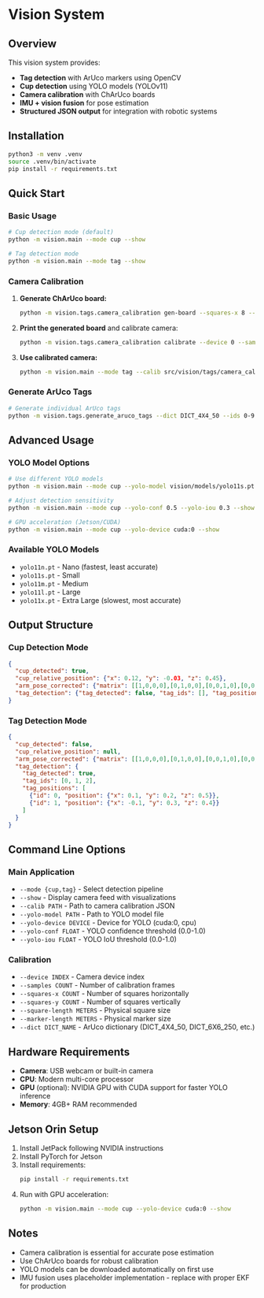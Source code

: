 # Vision System

## Overview
This vision system provides:
- **Tag detection** with ArUco markers using OpenCV
- **Cup detection** using YOLO models (YOLOv11)
- **Camera calibration** with ChArUco boards
- **IMU + vision fusion** for pose estimation
- **Structured JSON output** for integration with robotic systems

## Installation
```bash
python3 -m venv .venv
source .venv/bin/activate
pip install -r requirements.txt
```

## Quick Start

### Basic Usage
```bash
# Cup detection mode (default)
python -m vision.main --mode cup --show

# Tag detection mode
python -m vision.main --mode tag --show
```

### Camera Calibration
1. **Generate ChArUco board:**
   ```bash
   python -m vision.tags.camera_calibration gen-board --squares-x 8 --squares-y 11 --square-length 200 --marker-length 120 --dict DICT_4X4_50 --out src/vision/tags/charuco/board.png
   ```

2. **Print the generated board** and calibrate camera:
   ```bash
   python -m vision.tags.camera_calibration calibrate --device 0 --samples 20 --squares-x 8 --squares-y 11 --square-length 0.025 --marker-length 0.018 --dict DICT_4X4_50 --output src/vision/tags/camera_calibration.json
   ```

3. **Use calibrated camera:**
   ```bash
   python -m vision.main --mode tag --calib src/vision/tags/camera_calibration.json --show
   ```

### Generate ArUco Tags
```bash
# Generate individual ArUco tags
python -m vision.tags.generate_aruco_tags --dict DICT_4X4_50 --ids 0-9 --size 600 --outdir src/vision/tags/generated_tags
```

## Advanced Usage

### YOLO Model Options
```bash
# Use different YOLO models
python -m vision.main --mode cup --yolo-model vision/models/yolo11s.pt --show

# Adjust detection sensitivity
python -m vision.main --mode cup --yolo-conf 0.5 --yolo-iou 0.3 --show

# GPU acceleration (Jetson/CUDA)
python -m vision.main --mode cup --yolo-device cuda:0 --show
```

### Available YOLO Models
- `yolo11n.pt` - Nano (fastest, least accurate)
- `yolo11s.pt` - Small
- `yolo11m.pt` - Medium
- `yolo11l.pt` - Large
- `yolo11x.pt` - Extra Large (slowest, most accurate)

## Output Structure

### Cup Detection Mode
```json
{
  "cup_detected": true,
  "cup_relative_position": {"x": 0.12, "y": -0.03, "z": 0.45},
  "arm_pose_corrected": {"matrix": [[1,0,0,0],[0,1,0,0],[0,0,1,0],[0,0,0,1]]},
  "tag_detection": {"tag_detected": false, "tag_ids": [], "tag_positions": []}
}
```

### Tag Detection Mode
```json
{
  "cup_detected": false,
  "cup_relative_position": null,
  "arm_pose_corrected": {"matrix": [[1,0,0,0],[0,1,0,0],[0,0,1,0],[0,0,0,1]]},
  "tag_detection": {
    "tag_detected": true,
    "tag_ids": [0, 1, 2],
    "tag_positions": [
      {"id": 0, "position": {"x": 0.1, "y": 0.2, "z": 0.5}},
      {"id": 1, "position": {"x": -0.1, "y": 0.3, "z": 0.4}}
    ]
  }
}
```

## Command Line Options

### Main Application
- `--mode {cup,tag}` - Select detection pipeline
- `--show` - Display camera feed with visualizations
- `--calib PATH` - Path to camera calibration JSON
- `--yolo-model PATH` - Path to YOLO model file
- `--yolo-device DEVICE` - Device for YOLO (cuda:0, cpu)
- `--yolo-conf FLOAT` - YOLO confidence threshold (0.0-1.0)
- `--yolo-iou FLOAT` - YOLO IoU threshold (0.0-1.0)

### Calibration
- `--device INDEX` - Camera device index
- `--samples COUNT` - Number of calibration frames
- `--squares-x COUNT` - Number of squares horizontally
- `--squares-y COUNT` - Number of squares vertically
- `--square-length METERS` - Physical square size
- `--marker-length METERS` - Physical marker size
- `--dict DICT_NAME` - ArUco dictionary (DICT_4X4_50, DICT_6X6_250, etc.)

## Hardware Requirements
- **Camera**: USB webcam or built-in camera
- **CPU**: Modern multi-core processor
- **GPU** (optional): NVIDIA GPU with CUDA support for faster YOLO inference
- **Memory**: 4GB+ RAM recommended

## Jetson Orin Setup
1. Install JetPack following NVIDIA instructions
2. Install PyTorch for Jetson
3. Install requirements:
   ```bash
   pip install -r requirements.txt
   ```
4. Run with GPU acceleration:
   ```bash
   python -m vision.main --mode cup --yolo-device cuda:0 --show
   ```

## Notes
- Camera calibration is essential for accurate pose estimation
- Use ChArUco boards for robust calibration
- YOLO models can be downloaded automatically on first use
- IMU fusion uses placeholder implementation - replace with proper EKF for production

